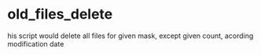 # old_files_delete
his script would delete all files for given mask, except given count, acording modification date
